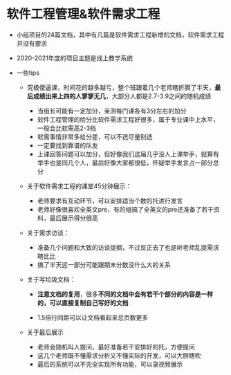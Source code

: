 # 软件工程管理&软件需求工程

- 小组项目的24篇文档，其中有几篇是软件需求工程新增的文档，软件需求工程并没有要求

- 2020-2021年度的项目主题是线上教学系统

- 一些tips

  - 究极傻逼课，时间花的越多越亏，整个班跟着几个老师瞎折腾了半天，**最后成绩出来上四的人寥寥无几**，大部分人都是2.7-3.9之间的随机成绩

    - 当组长可能有一定加分，亲测每门课各有3分左右的加分
    - 软件工程管理的给分比软件需求工程好很多，属于专业课中上水平，一般会比软需高2-3档
    - 软需事情非常多给分差，可以不选尽量别选
    - 一定要找到靠谱的队友
    - 上课回答问题可以加分，但好像我们这届几乎没人上课举手，就算有举手也是同几个人，最后好像大家都很低，怀疑举手发言占一部分总分

  - 关于软件需求工程的课堂45分钟展示：

    - 老师要求有互动环节，可以安排适当个数的托进行发言
    - 老师好像很喜欢全英文pre，有的组搞了全英文的pre还准备了若干资料，最后展示得分很高

  - 关于需求访谈：

    - 准备几个问题和大致的访谈提纲，不过反正去了也是听老师乱提需求瞎比比
    - 搞了半天这一部分可能跟期末分数没什么大的关系

  - 关于写垃圾文档：

    - **注意文档的复用**，很多**不同的文档中会有若干个部分的内容是一样的，可以直接复制自己写好的文档**

    - 1.5倍行间距可以让文档看起来总页数更多

  - 关于最后展示

    - 老师会随机叫人提问，最好准备若干安排好的托，方便提问
    - 这几个老师既不懂需求分析又不懂实际的开发，可以大胆瞎吹
    - 最后的系统可以不完全实现所有功能，可以录视频展示